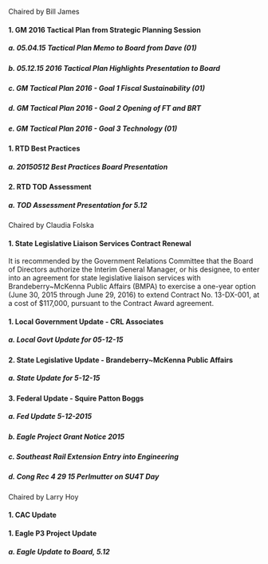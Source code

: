 Chaired by Bill James

#### 1. GM 2016 Tactical Plan from Strategic Planning Session

##### a. 05.04.15 Tactical Plan Memo to Board from Dave (01)

##### b. 05.12.15 2016 Tactical Plan Highlights Presentation to Board

##### c. GM Tactical Plan 2016 - Goal 1 Fiscal Sustainability (01)

##### d. GM Tactical Plan 2016 - Goal 2 Opening of FT and BRT

##### e. GM Tactical Plan 2016 - Goal 3 Technology (01)

#### 1. RTD Best Practices

##### a. 20150512 Best Practices Board Presentation

#### 2. RTD TOD Assessment

##### a. TOD Assessment Presentation for 5.12

Chaired by Claudia Folska

#### 1. State Legislative Liaison Services Contract Renewal

It is recommended by the Government Relations Committee that the Board of Directors authorize the Interim General Manager, or his designee, to enter into an agreement for state legislative liaison services with Brandeberry~McKenna Public Affairs (BMPA) to exercise a one-year option (June 30, 2015 through June 29, 2016) to extend Contract No. 13-DX-001, at a cost of $117,000, pursuant to the Contract Award agreement.

#### 1. Local Government Update - CRL Associates

##### a. Local Govt Update for 05-12-15

#### 2. State Legislative Update - Brandeberry~McKenna Public Affairs

##### a. State Update for 5-12-15

#### 3. Federal Update - Squire Patton Boggs

##### a. Fed Update 5-12-2015

##### b. Eagle Project Grant Notice 2015

##### c. Southeast Rail Extension Entry into Engineering

##### d. Cong Rec 4 29 15  Perlmutter on SU4T Day

Chaired by Larry Hoy

#### 1. CAC Update

#### 1. Eagle P3 Project Update

##### a. Eagle Update to Board, 5.12